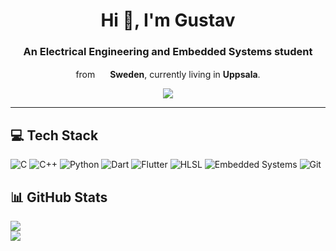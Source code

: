<div align="center">
  <h1>Hi 👋, I'm Gustav</h1>
  <h3>An Electrical Engineering and Embedded Systems student</h3>
<p> from <img src="https://cdn-icons-png.flaticon.com/512/197/197564.png" width="16"/> <b>Sweden</b>, currently living in <b>Uppsala</b>. </p></h3>
  
  <img src="https://komarev.com/ghpvc/?username=Nicheen">
</div>

---

## 💻 Tech Stack
![C](https://img.shields.io/badge/c-%2300599C.svg?style=for-the-badge&logo=c&logoColor=white) ![C++](https://img.shields.io/badge/c++-%2300599C.svg?style=for-the-badge&logo=c%2B%2B&logoColor=white) ![Python](https://img.shields.io/badge/python-%233776AB.svg?style=for-the-badge&logo=python&logoColor=white) ![Dart](https://img.shields.io/badge/dart-%230175C2.svg?style=for-the-badge&logo=dart&logoColor=white) ![Flutter](https://img.shields.io/badge/flutter-%2302569B.svg?style=for-the-badge&logo=flutter&logoColor=white) ![HLSL](https://img.shields.io/badge/HLSL-%230072C6.svg?style=for-the-badge&logo=directx&logoColor=white) ![Embedded Systems](https://img.shields.io/badge/Embedded%20Systems-%23007ACC.svg?style=for-the-badge&logo=raspberrypi&logoColor=white) ![Git](https://img.shields.io/badge/git-%23F05033.svg?style=for-the-badge&logo=git&logoColor=white)

## 📊 GitHub Stats

![](https://github-readme-streak-stats.herokuapp.com/?user=Nicheen&theme=react&hide_border=false)<br/>
![](https://github-readme-stats.vercel.app/api/top-langs/?username=Nicheen&theme=react&hide_border=false&include_all_commits=false&count_private=false&layout=compact)
